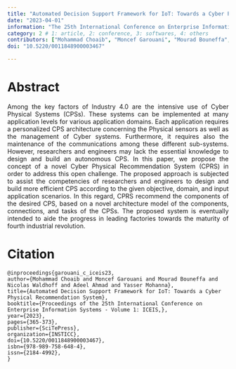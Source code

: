 ```yaml
---
title: "Automated Decision Support Framework for IoT: Towards a Cyber Physical Recommendation System"
date: "2023-04-01"
information: "The 25th International Conference on Enterprise Information Systems(ICEIS)"
category: 2 # 1: article, 2: conference, 3: softwares, 4: others
contributors: ["Mohammad Choaib", "Moncef Garouani", "Mourad Bouneffa", "et la."]
doi: "10.5220/0011848900003467" 

---
```


# Abstract
<p style='text-align: justify;'>
Among the key factors of Industry 4.0 are the intensive use of Cyber Physical Systems (CPSs). These systems can be implemented at many application levels for various application domains. Each application requires a personalized CPS architecture concerning the Physical sensors as well as the management of Cyber systems. Furthermore, it requires also the maintenance of the communications among these different sub-systems. However, researchers and engineers may lack the essential knowledge to design and build an autonomous CPS. In this paper, we propose the concept of a novel Cyber Physical Recommendation System (CPRS) in order to address this open challenge. The proposed approach is subjected to assist the competencies of researchers and engineers to design and build more efficient CPS according to the given objective, domain, and input application scenarios. In this regard, CPRS recommend the components of the desired CPS, based on a novel architecture model of the components, connections, and tasks of the CPSs. The proposed system is eventually intended to aide the progress in leading factories towards the maturity of fourth industrial revolution.</p>


# Citation

```
@inproceedings{garouani_c_iceis23,
author={Mohammad Choaib and Moncef Garouani and Mourad Bouneffa and Nicolas Waldhoff and Adeel Ahmad and Yasser Mohanna},
title={Automated Decision Support Framework for IoT: Towards a Cyber Physical Recommendation System},
booktitle={Proceedings of the 25th International Conference on Enterprise Information Systems - Volume 1: ICEIS,},
year={2023},
pages={365-373},
publisher={SciTePress},
organization={INSTICC},
doi={10.5220/0011848900003467},
isbn={978-989-758-648-4},
issn={2184-4992},
}
```
